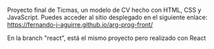 Proyecto final de Ticmas, un modelo de CV hecho con HTML, CSS y JavaScript.
Puedes acceder al sitio desplegado en el siguiente enlace: https://fernando-j-aguirre.github.io/arg-prog-front/

En la branch "react", está el mismo proyecto pero realizado con React
